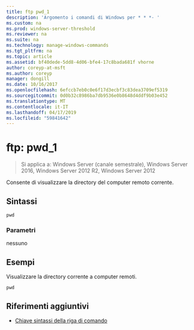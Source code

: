 ```yaml
---
title: ftp pwd_1
description: 'Argomento i comandi di Windows per * * *- '
ms.custom: na
ms.prod: windows-server-threshold
ms.reviewer: na
ms.suite: na
ms.technology: manage-windows-commands
ms.tgt_pltfrm: na
ms.topic: article
ms.assetid: bf40dede-5dd8-4d06-bfe4-17c8bada681f vhorne
author: coreyp-at-msft
ms.author: coreyp
manager: dongill
ms.date: 10/16/2017
ms.openlocfilehash: 6efccb7eb0c0e6f17d3ecbf3c83dea3709ef5319
ms.sourcegitcommit: 0d0b32c8986ba7db9536e0b8648d4ddf9b03e452
ms.translationtype: MT
ms.contentlocale: it-IT
ms.lasthandoff: 04/17/2019
ms.locfileid: "59841642"
---
```

# <a name="ftp-pwd1"></a>ftp: pwd_1

>Si applica a: Windows Server (canale semestrale), Windows Server 2016, Windows Server 2012 R2, Windows Server 2012

Consente di visualizzare la directory del computer remoto corrente.   
## <a name="syntax"></a>Sintassi  
```  
pwd  
```  
### <a name="parameters"></a>Parametri  
nessuno  
## <a name="BKMK_Examples"></a>Esempi  
Visualizzare la directory corrente a computer remoti.  
```  
pwd  
```  
## <a name="additional-references"></a>Riferimenti aggiuntivi  
-   [Chiave sintassi della riga di comando](command-line-syntax-key.md)  
